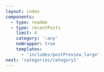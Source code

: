 ```yaml
---
layout: index
components:
  - type: readme
  - type: recentPosts
    limit: 4
    category: ':any'
    noWrapper: true
    templates:
      - 'includes/postPreview_large'
next: 'categories/category1'
---
```



